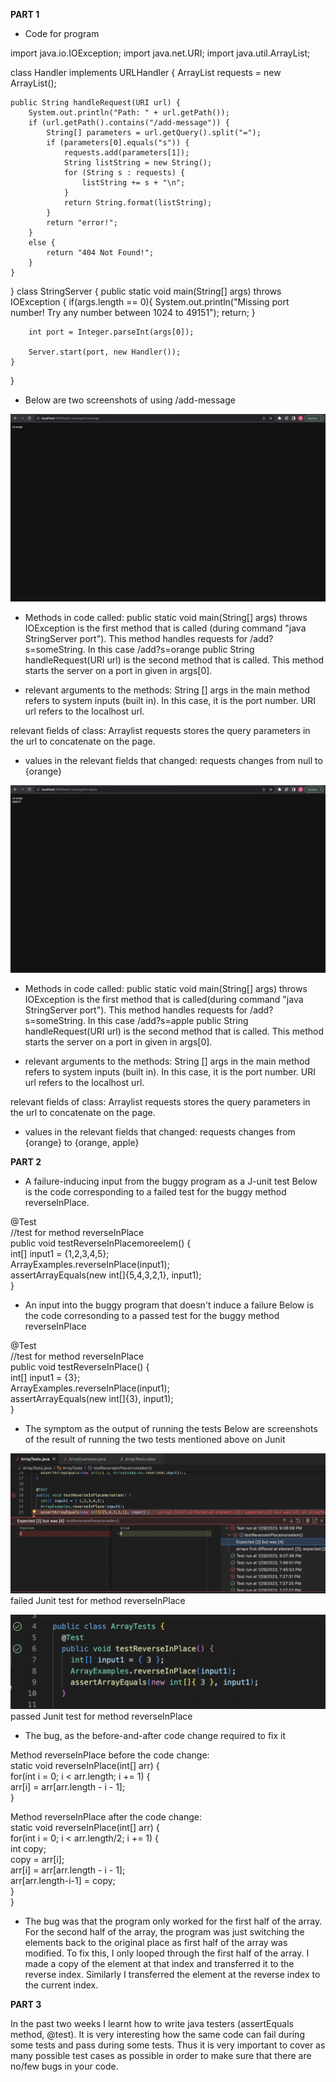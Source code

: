 **PART 1**

* Code for program

import java.io.IOException;
import java.net.URI;
import java.util.ArrayList;

class Handler implements URLHandler {
    ArrayList<String> requests = new ArrayList<String>();

    public String handleRequest(URI url) {
        System.out.println("Path: " + url.getPath());
        if (url.getPath().contains("/add-message")) {
            String[] parameters = url.getQuery().split("=");
            if (parameters[0].equals("s")) {
                requests.add(parameters[1]);
                String listString = new String();
                for (String s : requests) {
                    listString += s + "\n";
                }
                return String.format(listString);
            }
            return "error!"; 
        }
        else {
            return "404 Not Found!";
        }
    }
}
class StringServer {
    public static void main(String[] args) throws IOException {
        if(args.length == 0){
            System.out.println("Missing port number! Try any number between 1024 to 49151");
            return;
        }

        int port = Integer.parseInt(args[0]);

        Server.start(port, new Handler());
    }
}
	
* Below are two screenshots of using /add-message

![Image](orange.png)
	
* Methods in code called: 
public static void main(String[] args) throws IOException is the first method that is called (during command "java StringServer port"). This method handles requests for /add?s=someString. In this case /add?s=orange
public String handleRequest(URI url) is the second method that is called. This method starts the server on a port in given in args[0].
	
* relevant arguments to the methods: 
String [] args in the main method refers to system inputs (built in). In this case, it is the port number.
URI url refers to the localhost url. 

relevant fields of class:
Arraylist requests stores the query parameters in the url to concatenate on the page.
	
* values in the relevant fields that changed:
requests changes from null to {orange}
	
![Image](orange_apple.png)

* Methods in code called: 
public static void main(String[] args) throws IOException is the first method that is called(during command "java StringServer port"). This method handles requests for /add?s=someString. In this case /add?s=apple
public String handleRequest(URI url) is the second method that is called. This method starts the server on a port in given in args[0].
	
* relevant arguments to the methods: 
String [] args in the main method refers to system inputs (built in). In this case, it is the port number. 
URI url refers to the localhost url.

relevant fields of class:
Arraylist requests stores the query parameters in the url to concatenate on the page.
	
* values in the relevant fields that changed:
requests changes from {orange} to {orange, apple}
	

**PART 2**

* A failure-inducing input from the buggy program as a J-unit test
Below is the code corresponding to a failed test for the buggy method reverseInPlace. 

@Test <br>
  //test for method reverseInPlace <br>
	public void testReverseInPlacemoreelem() { <br>
    int[] input1 = {1,2,3,4,5}; <br>
    ArrayExamples.reverseInPlace(input1); <br>
    assertArrayEquals(new int[]{5,4,3,2,1}, input1); <br>
	} <br>
  
* An input into the buggy program that doesn't induce a failure 
Below is the code corresonding to a passed test for the buggy method reverseInPlace

@Test <br>
  //test for method reverseInPlace <br>
	public void testReverseInPlace() { <br>
    int[] input1 = {3}; <br>
    ArrayExamples.reverseInPlace(input1);<br>
    assertArrayEquals(new int[]{3}, input1);<br>
	}<br>
  
* The symptom as the output of running the tests
Below are screenshots of the result of running the two tests mentioned above on Junit 

![Image](failed_test.png)
failed Junit test for method reverseInPlace

![Image](passed_test.png)
passed Junit test for method reverseInPlace

* The bug, as the before-and-after code change required to fix it

Method reverseInPlace before the code change:<br>
static void reverseInPlace(int[] arr) {<br>
    for(int i = 0; i < arr.length; i += 1) {<br>
      arr[i] = arr[arr.length - i - 1];<br>
    }<br>

Method reverseInPlace after the code change:<br>
  static void reverseInPlace(int[] arr) {<br>
    for(int i = 0; i < arr.length/2; i += 1) {<br>
      int copy; <br>
      copy = arr[i]; <br>
      arr[i] = arr[arr.length - i - 1];<br>
      arr[arr.length-i-1] = copy;<br>
    }<br>
  }<br>

* The bug was that the program only worked for the first half of the array. For the second half of the array, the program was just switching the elements back to the original place as first half of the array was modified. 
To fix this, I only looped through the first half of the array. I made a copy of the element at that index and transferred it to the reverse index. Similarly I transferred the element at the reverse index to the current index. 
	

**PART 3**
	
In the past two weeks I learnt how to write java testers (assertEquals method, @test). It is very interesting how the same code can fail during some tests and pass during some tests. Thus it is very important to cover as many possible test cases as possible in order to make sure that there are no/few bugs in your code. 

